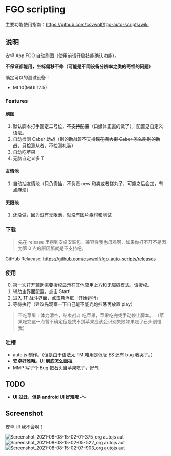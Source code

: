 # FGO scripting
主要功能使用指南：https://github.com/csvwolf/fgo-auto-scripts/wiki

## 说明
安卓 App FGO 自动刷图（使用前请开启技能确认功能）。

**不保证都能用，坐标偏移不修（可能是不同设备分辨率之类的奇怪的问题）**

确定可以的测试设备：
- MI 10(MiUI 12.5)

### Features
#### 刷图

1. 默认脚本打手固定二号位，<del>不支持配置</del>（口嫌体正直的做了），配置见自定义语法。
2. 自动检测 Caber 助战（别的助战暂不支持<del>现在满大街 Caber 怎么刷别的助战</del>，只检测从者，不检测礼装）
3. 自动吃苹果
4. 无脑自定义多 T

#### 友情池

1. 自动抽友情池（只负责抽，不负责 new 和卖或者搓丸子，可能之后会加，有点麻烦）

#### 无限池

1. 还没做，因为没有无限池，就没有图片素材和测试

### 下载
> 先在 release 里捞到安卓安装包。兼容性我也母鸡啊，如果你打不开不是因为第 0 点的原因那就是不支持吧。

GitHub Relaease: <https://github.com/csvwolf/fgo-auto-scripts/releases>

### 使用

0. 第一次打开辅助需要授权显示在其他应用上方和无障碍模式，请授权。
1. 辅助主界面配置，点击 Start!
2. 进入 1T 战斗界面，点击悬浮框「开始运行」
3. 等待执行（建议先观察一下自己能不能光炮扫荡再放置 play）

> 不吃苹果：体力清空，结束战斗
> 吃苹果，苹果吃完或手动停止脚本。
> （苹果吃完这一点暂不确定但是找不到苹果应该会识别失败如果吃了石头别怪我）

### 吐槽

- auto.js 制作。（但是由于语法太 TM 难用是低版 ES 还有 bug 我哭了。）
- **安卓好难哦。UI 到底怎么画拉**
- <del>MMP 写了个 Bug 把石头当苹果吃了，好气</del>

## TODO
- **UI 过丑，但是 android UI 好难哦 -^-**

## Screenshot
安卓 UI 我不会啊！

![Screenshot_2021-08-08-15-02-01-375_org autojs aut](https://user-images.githubusercontent.com/8280645/128623898-1edf583a-ea39-4dd1-b061-c28f82cbbe9c.jpg)
![Screenshot_2021-08-08-15-02-05-522_org autojs aut](https://user-images.githubusercontent.com/8280645/128623901-459d9c90-c935-43d8-9dba-7e655d4ef2f1.jpg)
![Screenshot_2021-08-08-15-02-07-903_org autojs aut](https://user-images.githubusercontent.com/8280645/128623904-27190928-3705-42ba-8094-a6a07270e64b.jpg)

